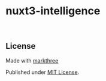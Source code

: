# nuxt3-intelligence
    
<br />

## License

Made with [markthree](https://github.com/markthree)

Published under [MIT License](./LICENSE).